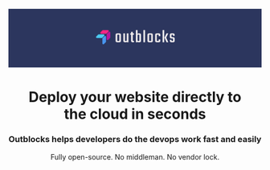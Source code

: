 
![An illustration showing the Strapi logo and some confetti.](https://github.com/outblocks/.github/blob/main/assets/github_banner.png?raw=true)

<h1 align="center">Deploy your website directly to <br /> the cloud in seconds</h1>
<h3 align="center">Outblocks helps developers do the devops work fast and easily</h3>
<p align="center">Fully open-source. No middleman. No vendor lock.</h3>
